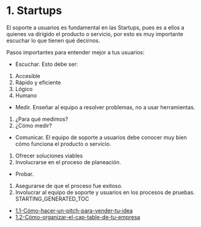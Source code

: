 # 1. Startups

El soporte a usuarios es fundamental en las Startups, pues es a ellos a
quienes va dirigido el producto o servicio, por esto es muy importante
escuchar lo que tienen qué decirnos.

Pasos importantes para entender mejor a tus usuarios:

-   Escuchar. Esto debe ser:

1)  Accesible
2)  Rápido y eficiente
3)  Lógico
4)  Humano

-   Medir. Enseñar al equipo a resolver problemas, no a usar
    herramientas.

1)  ¿Para qué medimos?
2)  ¿Cómo medir?

-   Comunicar. El equipo de soporte a usuarios debe conocer muy bien
    cómo funciona el producto o servicio.

1)  Ofrecer soluciones viables
2)  Involucrarse en el proceso de planeación.

-   Probar.

1)  Asegurarse de que el proceso fue exitoso.
2)  Involucrar al equipo de soporte y usuarios en los procesos de
    pruebas.
STARTING_GENERATED_TOC



[comment]:STARTING_GENERATED_TOC

* [1.1-Cómo-hacer-un-pitch-para-vender-tu-idea](<./content/1.1-Cómo-hacer-un-pitch-para-vender-tu-idea.md>)
* [1.2-Cómo-organizar-el-cap-table-de-tu-empresa](<./content/1.2-Cómo-organizar-el-cap-table-de-tu-empresa.md>)

[comment]:ENDING_GENERATED_TOC

